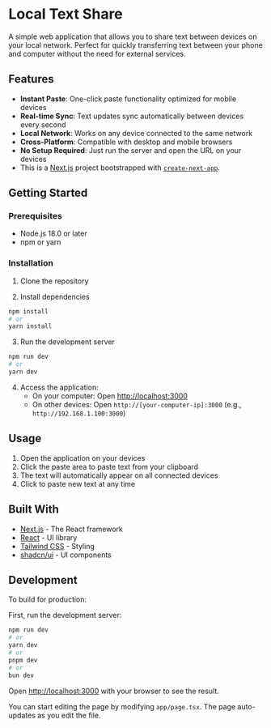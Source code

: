 # Local Text Share

A simple web application that allows you to share text between devices on your local network. Perfect for quickly transferring text between your phone and computer without the need for external services.

## Features

- **Instant Paste**: One-click paste functionality optimized for mobile devices
- **Real-time Sync**: Text updates sync automatically between devices every second
- **Local Network**: Works on any device connected to the same network
- **Cross-Platform**: Compatible with desktop and mobile browsers
- **No Setup Required**: Just run the server and open the URL on your devices
- This is a [Next.js](https://nextjs.org) project bootstrapped with [`create-next-app`](https://nextjs.org/docs/app/api-reference/cli/create-next-app).


## Getting Started

### Prerequisites

- Node.js 18.0 or later
- npm or yarn

### Installation

1. Clone the repository

2. Install dependencies
```bash
npm install
# or
yarn install
```

3. Run the development server
```bash
npm run dev
# or
yarn dev
```

4. Access the application:
   - On your computer: Open [http://localhost:3000](http://localhost:3000)
   - On other devices: Open `http://[your-computer-ip]:3000` 
     (e.g., `http://192.168.1.100:3000`)

## Usage

1. Open the application on your devices
2. Click the paste area to paste text from your clipboard
3. The text will automatically appear on all connected devices
4. Click to paste new text at any time

## Built With

- [Next.js](https://nextjs.org/) - The React framework
- [React](https://reactjs.org/) - UI library
- [Tailwind CSS](https://tailwindcss.com/) - Styling
- [shadcn/ui](https://ui.shadcn.com/) - UI components

## Development

To build for production:


First, run the development server:

```bash
npm run dev
# or
yarn dev
# or
pnpm dev
# or
bun dev
```

Open [http://localhost:3000](http://localhost:3000) with your browser to see the result.

You can start editing the page by modifying `app/page.tsx`. The page auto-updates as you edit the file.